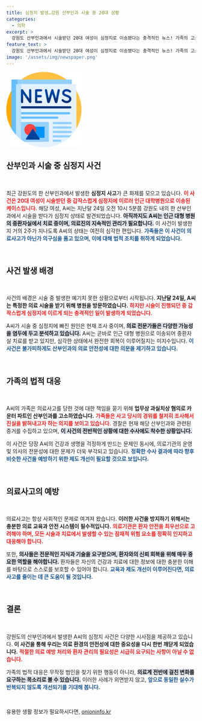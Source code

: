 ```yaml
---
title: 심정지 발생…강원 산부인과 시술 중 20대 상황
categories:
  - 의학
excerpt: >
  강원도 산부인과에서 시술받던 20대 여성이 심정지로 이송됐다는 충격적인 뉴스! 가족의 고소로 수사가 시작된 가운데, A씨의 상황은 여전히 위중하다. 클릭하여 사건의 전말을 확인하세요!
feature_text: >
  강원도 산부인과에서 시술받던 20대 여성이 심정지로 이송됐다는 충격적인 뉴스! 가족의 고소로 수사가 시작된 가운데, A씨의 상황은 여전히 위중하다. 클릭하여 사건의 전말을 확인하세요!
image: '/assets/img/newspaper.png'
---
```


<p><img src="/assets/img/newspaper.png" alt="kimp 속보" /></p>

<h2 data-ke-size="size26">산부인과 시술 중 심정지 사건</h2>

<p data-ke-size="size16">&nbsp;</p>

<p>최근 강원도의 한 산부인과에서 발생한 <b>심정지 사고</b>가 큰 화제를 모으고 있습니다. <b><span style="color: #ee2323;">이 사건은 20대 여성이 시술받던 중 갑작스럽게 심정지에 이르러 인근 대학병원으로 이송된 케이스입니다.</span></b> 해당 여성, A씨는 지난달 24일 오전 10시 5분쯤 강원도 내의 한 산부인과에서 시술을 받다가 심정지 상태로 발견되었습니다. <b><span style="background-color: #21538527;">아직까지도 A씨는 인근 대형 병원의 중환자실에서 치료 중이며, 의료진의 지속적인 관리가 필요합니다.</span></b> 이 사건이 발생한 지 거의 2주가 지나도록 A씨의 상태는 여전히 심각한 편입니다. <b><span style="color: #1a5490;">가족들은 이 사건이 의료사고가 아닌가 의구심을 품고 있으며, 이에 대해 법적 조치를 취하게 되었습니다.</span></b> </p>

<p data-ke-size="size16">&nbsp;</p>

<h2 data-ke-size="size26">사건 발생 배경</h2>

<p data-ke-size="size16">&nbsp;</p>

<p>사건의 배경은 시술 중 발생한 예기치 못한 상황으로부터 시작됩니다. <b>지난달 24일, A씨는 특정한 <b>의료 시술</b>을 받기 위해 병원을 방문하였습니다.</b> <b><span style="color: #ee2323;">하지만 시술이 진행되던 중 갑작스럽게 심정지에 이르게 되는 충격적인 일이 발생하게 되었습니다.</span></b> </p>

<p>A씨가 시술 중 심정지에 빠진 원인은 현재 조사 중이며, <b><span style="background-color: #21538527;">의료 전문가들은 다양한 가능성을 염두에 두고 분석하고 있습니다.</span></b> A씨는 곧바로 인근 대형 병원으로 이송되어 중환자실 치료를 받고 있지만, 심각한 상태에서 완전한 회복이 이루어질지는 미지수입니다. <b><span style="color: #1a5490;">이 사건은 불가피하게도 산부인과의 의료 안전성에 대한 의문을 제기하고 있습니다.</span></b> </p>

<p data-ke-size="size16">&nbsp;</p>

<h2 data-ke-size="size26">가족의 법적 대응</h2>

<p data-ke-size="size16">&nbsp;</p>

<p>A씨의 가족은 의료사고를 당한 것에 대한 책임을 묻기 위해 <b>업무상 과실치상 혐의로 카운터 파트인 산부인과를 고소하였습니다.</b> <b><span style="color: #ee2323;">가족들은 사고 당시의 경위를 철저히 조사해서 진실을 밝혀내고자 하는 의지를 보이고 있습니다.</span></b> 경찰은 현재 해당 산부인과와 관련된 증거를 수집하고 있으며, <b><span style="background-color: #21538527;">이 사건의 전반적인 상황에 대한 수사에도 착수한 상황입니다.</span></b> </p>

<p>이 사건은 당장 A씨의 건강과 생명을 걱정하게 만드는 문제인 동시에, 의료기관의 운영 및 의사의 전문성에 대한 문제가 더욱 부각되고 있습니다. <b><span style="color: #1a5490;">정확한 수사 결과에 따라 향후 비슷한 사건을 예방하기 위한 제도 개선이 필요할 것으로 보입니다.</span></b></p>

<p data-ke-size="size16">&nbsp;</p>

<h2 data-ke-size="size26">의료사고의 예방</h2>

<p data-ke-size="size16">&nbsp;</p>

<p>의료사고는 항상 사회적인 문제로 여겨져 왔습니다. <b>이러한 사건을 방지하기 위해서는 충분한 <b>의료 교육</b>과 안전 시스템이 필수적입니다.</b> <b><span style="color: #ee2323;">의료기관은 환자 안전을 최우선으로 고려해야 하며, 모든 시술과 치료에서 발생할 수 있는 잠재적 위험 요소를 정확히 인지하고 대응해야 합니다.</span></b> </p>

<p>또한, <b><span style="background-color: #21538527;">의사들은 전문적인 지식과 기술을 요구받으며, 환자와의 신뢰 회복을 위해 매우 중요한 역할을 해야합니다.</span></b> 환자들은 자신의 건강과 치료에 대한 정보에 대한 충분한 이해를 바탕으로 스스로를 보호할 수 있어야 합니다. <b><span style="color: #1a5490;">교육과 제도 개선이 이루어진다면, 의료사고를 줄이는 데 큰 도움이 될 것입니다.</span></b> </p>

<p data-ke-size="size16">&nbsp;</p>

<h2 data-ke-size="size26">결론</h2>

<p data-ke-size="size16">&nbsp;</p>

<p>강원도의 산부인과에서 발생한 A씨의 심정지 사건은 다양한 시사점을 제공하고 있습니다. <b>이 사건을 통해 우리는 의료 환경의 안전성에 대한 중요성을 다시 한번 깨닫게 되었습니다.</b> <b><span style="color: #ee2323;">적절한 의료 예방 처리와 환자 관리의 필요성은 시급히 요구되는 사항이 아닐 수 없습니다.</span></b> </p>

<p>가족의 법적 대응은 무작정 범인을 찾기 위한 행동이 아니라, <b><span style="background-color: #21538527;">의료계 전반에 걸친 변화를 요구하는 목소리로 볼 수 있습니다.</span></b> 이러한 사례가 외면받지 않고, <b><span style="color: #1a5490;">앞으로 동일한 실수가 반복되지 않도록 개선되기를 기대해 봅니다.</span></b></p>

<p data-ke-size="size16">&nbsp;</p>
유용한 생활 정보가 필요하시다면, <a href="https://onioninfo.kr" rel="dofollow">onioninfo.kr</a>


